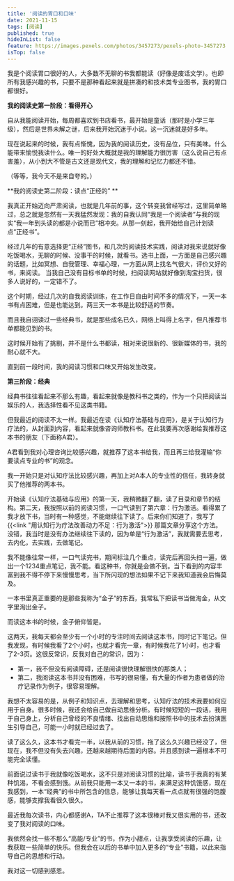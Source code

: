 ```yaml
---
title: '阅读的胃口和口味'
date: 2021-11-15
tags: [阅读]
published: true
hideInList: false
feature: https://images.pexels.com/photos/3457273/pexels-photo-3457273.jpeg?cs=srgb&dl=pexels-maël-balland-3457273.jpg&fm=jpg
isTop: false
---
```


我是个阅读胃口很好的人，大多数不无聊的书我都能读（好像是废话文学）。也即所有我感兴趣的书，只要不是那种看起来就是拼凑的和技术类专业图书，我的胃口都很好。


**我的阅读史第一阶段：看得开心**

自从我能阅读开始，每周都喜欢到书店看书，最开始是童话（那时是小学三年级），然后是世界未解之谜，后来我开始沉迷于小说。这一沉迷就是好多年。

现在说起来的时候，我有点惭愧，因为我的阅读历史，没有品位，只有美味。什么能带来愉悦我读什么。唯一的好处大概就是我的理解能力很厉害（这么说自己有点害羞），从小到大不管是古文还是现代文，我的理解和记忆力都还不错。

（等等，我今天不是来自夸的。）

**我的阅读史第二阶段：读点“正经的” **

我真正开始迈向严肃阅读，也就是几年前的事，这个转变我曾经写过，这里简单略过，总之就是忽然有一天我猛然发现：我的自我认同“我是一个阅读者”与我的现实“我一年到头读的都是小说而已”相冲突。从那一刻起，我开始给自己计划读点“正经书”。

经过几年的有意选择更“正经”图书，和几次的阅读技术实践，阅读对我来说就好像吃饭喝水，无聊的时候、没事干的时候，就看书。选书上面，一方面是自己感兴趣的话题，比如冥想、自我管理、幸福心理，一方面从网上找名气很大，评价又好的书，来阅读。 当我自己没有目标书单的时候，扫阅读网站就好像到淘宝扫货，很多人说好的，一定错不了。

这个时期，经过几次的自我阅读训练，在工作日自由时间不多的情况下，一天一本书有点困难，但是也能达到。两三天一本书是比较舒适的节奏。

而且我自诩读过一些经典书，就是那些成名已久，网络上叫得上名字，但凡推荐书单都能见到的书。

这时候开始有了挑剔，并不是什么书都读，相对来说很新的、很新媒体的书，我的耐心就不大。

直到前一段时间，我的阅读习惯和口味又开始发生改变。

**第三阶段：经典**

经典书往往看起来不那么有趣，看起来就像是教科书之类的，作为一个只把阅读当娱乐的人，我选择性看不见这类书籍。

但我最近的阅读不太一样。我最近在读《认知疗法基础与应用》，是关于认知行为疗法的，从封面到内容，看起来就像咨询师教科书。在此我要再次感谢给我推荐这本书的朋友（下面称A君）。

A君看到我对心理咨询比较感兴趣，就推荐了这本书给我，而且再三给我灌输“你要读点专业的书”的观念。

我一开始只是对认知疗法比较感兴趣，再加上对A本人的专业性的信任，我转身就买了他推荐的两本书。

开始读《认知疗法基础与应用》的第一天，我稍微翻了翻，读了目录和章节的结构。第二天，我按照以前的阅读习惯，一口气读到了第六章：行为激活。看得累了我才放下书，当时有一种感觉，不能继续往下读了。后来你们知道了，我写了 {{<link "用认知行为疗法改善动力不足：行为激活">}} 那篇文章分享这个方法。没错，我当时是没有办法继续往下读的，因为单是“行为激活”，我就需要去思考，去内化，去实践，去做笔记。

我不能像往常一样，一口气读完书，期间标注几个重点，读完后再回头扫一遍，做出一个1234重点笔记，我不能。看这种书，你就是会做不到。当下看到的内容丰富到我不得不停下来慢慢思考，当下所闪现的想法如果不记下来我知道我会后悔莫及。

一本书里真正重要的是那些我称为“金子”的东西，我常私下把读书当做淘金，从文字里淘出金子。

而读这本书的时候，金子俯仰皆是。

这两天，我每天都会至少有一个小时的专注时间去阅读这本书，同时记下笔记。但我发现，有时候我看了2个小时，也就才看完一章，有时候我花了1小时，也才看了2-3页。这很反常识，反我对自己的常识，因为：
- 第一，我不但没有阅读障碍，还是阅读很快理解很快的那类人；
- 第二，我阅读这本书并没有困难，书写的很易懂，有大量的作者为患者做的治疗记录作为例子，很容易理解。

我想不太容易的是，从例子和知识点，去理解和思考，认知疗法的技术我要如何应用于自身。很多时候，我还会给自己做自动思维分析。有时候短短的一段话，我用于自己身上，分析自己曾经的不良情绪、找出自动思维和按照书中的技术去扮演医生引导自己，可能一小时就已经过去了。

读了这么久，这本书才看完一半，以我从前的习惯，拖了这么久兴趣已经没了，但现在，我不但没有失去兴趣，还越来越期待后面的内容。并且感到读一遍根本不可能完全读懂。

前面说过读书于我就像吃饭喝水，这不只是对阅读习惯的比喻，读书于我真的有某种饥渴，不看会感到饿。从前我只能用一本又一本的书，来满足这种饥饿感，现在我感到，一本“经典”的书中所包含的信息，能够让我每天看一点点就有很强的饱腹感，能够支撑我看很久很久。

最近我每次读书，内心都感谢A，TA不止推荐了这本很棒对我又很实用的书，还改变了我对阅读的口味。

我依然会找一些不那么“高能/专业”的书，作为小甜点，让我享受阅读的乐趣，让我获取一些简单的快乐。但我会在以后的书单中加入更多的“专业”书籍，以此来指导自己的思想和行动。

我对这一切感到感恩。